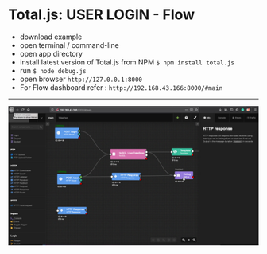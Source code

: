 # Total.js: USER LOGIN - Flow

- download example
- open terminal / command-line
- open app directory
- install latest version of Total.js from NPM `$ npm install total.js`
- run `$ node debug.js`
- open browser `http://127.0.0.1:8000`
- For Flow dashboard refer : `http://192.168.43.166:8000/#main`

------------------------------------------------------------------------------------------------

![Image of Shared work](https://github.com/Prince-1501/User-login-by-Totaljs-flow/blob/master/images/share_work.jpg)
